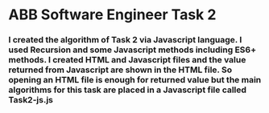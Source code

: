 # ABB Software Engineer Task 2 

### I created the algorithm of Task 2 via Javascript language. I used Recursion and some Javascript methods including ES6+ methods. I created HTML and Javascript files and the value returned from Javascript are shown in the HTML file. So opening an HTML file is enough for returned value but the main algorithms for this task are placed in a Javascript file called Task2-js.js
